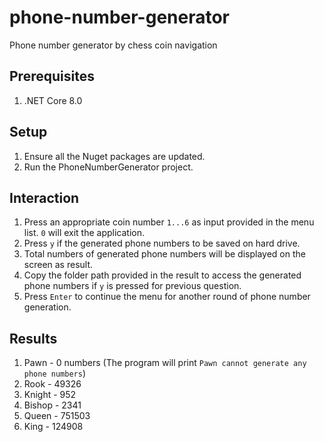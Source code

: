 # phone-number-generator
Phone number generator by chess coin navigation

## Prerequisites
1. .NET Core 8.0

## Setup
1. Ensure all the Nuget packages are updated.
2. Run the PhoneNumberGenerator project.

## Interaction
1. Press an appropriate coin number `1...6` as input provided in the menu list. `0` will exit the application.
2. Press `y` if the generated phone numbers to be saved on hard drive.
3. Total numbers of generated phone numbers will be displayed on the screen as result.
4. Copy the folder path provided in the result to access the generated phone numbers if `y` is pressed for previous question.
5. Press `Enter` to continue the menu for another round of phone number generation.

## Results
1. Pawn		- 0 numbers (The program will print `Pawn cannot generate any phone numbers`)
2. Rook		- 49326
3. Knight	- 952
4. Bishop	- 2341
5. Queen	- 751503
6. King		- 124908
